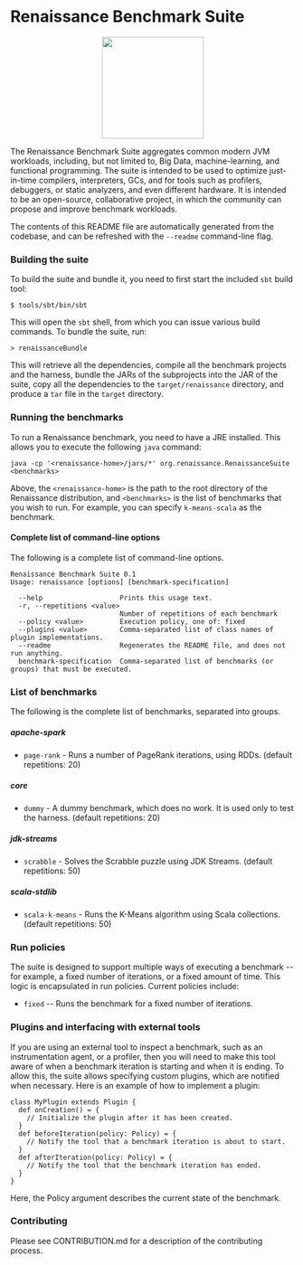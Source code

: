 

# Renaissance Benchmark Suite

<p align="center">
  <img height="180px" src="https://github.com/D-iii-S/renaissance-benchmarks/raw/master/website/resources/images/mona-lisa-round.png"/>
</p>


The Renaissance Benchmark Suite aggregates common modern JVM workloads,
including, but not limited to, Big Data, machine-learning, and functional programming.
The suite is intended to be used to optimize just-in-time compilers, interpreters, GCs,
and for tools such as profilers, debuggers, or static analyzers, and even different hardware.
It is intended to be an open-source, collaborative project,
in which the community can propose and improve benchmark workloads.

The contents of this README file are automatically generated from the codebase,
and can be refreshed with the `--readme` command-line flag.


### Building the suite

To build the suite and bundle it, you need to first start the included `sbt` build tool:

```
$ tools/sbt/bin/sbt
```

This will open the `sbt` shell, from which you can issue various build commands.
To bundle the suite, run:

```
> renaissanceBundle
```

This will retrieve all the dependencies, compile all the benchmark projects and the harness,
bundle the JARs of the subprojects into the JAR of the suite, copy all the dependencies
to the `target/renaissance` directory, and produce a `tar` file in the `target` directory.


### Running the benchmarks

To run a Renaissance benchmark, you need to have a JRE installed.
This allows you to execute the following `java` command:

```
java -cp '<renaissance-home>/jars/*' org.renaissance.RenaissanceSuite <benchmarks>
```

Above, the `<renaissance-home>` is the path to the root directory of the Renaissance distribution,
and `<benchmarks>` is the list of benchmarks that you wish to run.
For example, you can specify `k-means-scala` as the benchmark.


#### Complete list of command-line options

The following is a complete list of command-line options.

```
Renaissance Benchmark Suite 0.1
Usage: renaissance [options] [benchmark-specification]

  --help                   Prints this usage text.
  -r, --repetitions <value>
                           Number of repetitions of each benchmark
  --policy <value>         Execution policy, one of: fixed
  --plugins <value>        Comma-separated list of class names of plugin implementations.
  --readme                 Regenerates the README file, and does not run anything.
  benchmark-specification  Comma-separated list of benchmarks (or groups) that must be executed.
```


### List of benchmarks

The following is the complete list of benchmarks, separated into groups.


##### apache-spark

- `page-rank` - Runs a number of PageRank iterations, using RDDs. (default repetitions: 20)


##### core

- `dummy` - A dummy benchmark, which does no work. It is used only to test the harness. (default repetitions: 20)


##### jdk-streams

- `scrabble` - Solves the Scrabble puzzle using JDK Streams. (default repetitions: 50)


##### scala-stdlib

- `scala-k-means` - Runs the K-Means algorithm using Scala collections. (default repetitions: 50)



### Run policies

The suite is designed to support multiple ways of executing a benchmark --
for example, a fixed number of iterations, or a fixed amount of time.
This logic is encapsulated in run policies. Current policies include:

- `fixed` -- Runs the benchmark for a fixed number of iterations.



### Plugins and interfacing with external tools

If you are using an external tool to inspect a benchmark, such as an instrumentation agent,
or a profiler, then you will need to make this tool aware of when a benchmark iteration
is starting and when it is ending.
To allow this, the suite allows specifying custom plugins, which are notified when necessary.
Here is an example of how to implement a plugin:

```
class MyPlugin extends Plugin {
  def onCreation() = {
    // Initialize the plugin after it has been created.
  }
  def beforeIteration(policy: Policy) = {
    // Notify the tool that a benchmark iteration is about to start.
  }
  def afterIteration(policy: Policy) = {
    // Notify the tool that the benchmark iteration has ended.
  }
}
```

Here, the Policy argument describes
the current state of the benchmark.


### Contributing

Please see CONTRIBUTION.md for a description of the contributing process.
